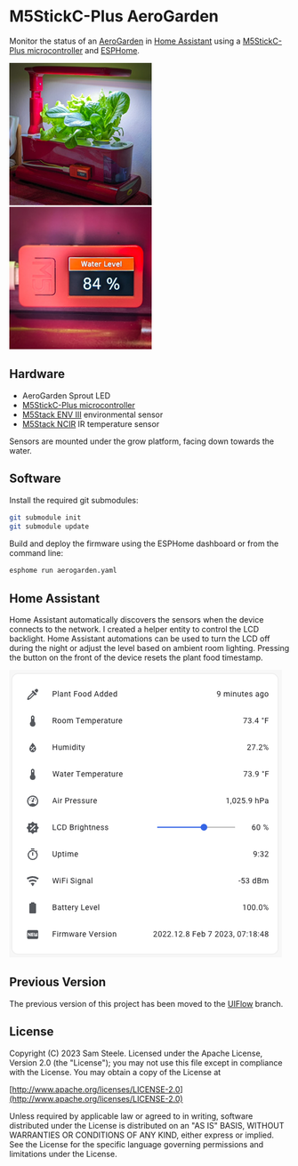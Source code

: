 # M5StickC-Plus AeroGarden

Monitor the status of an [AeroGarden](https://www.aerogarden.com/) in [Home Assistant](http://home-assistant.io/) using a [M5StickC-Plus microcontroller](https://docs.m5stack.com/en/core/m5stickc_plus) and [ESPHome](https://esphome.io).

![AeroGarden](github/aerogarden.jpg)
![M5StickC-Plus](github/m5stickcplus.jpg)

## Hardware

* AeroGarden Sprout LED
* [M5StickC-Plus microcontroller](https://docs.m5stack.com/en/core/m5stickc_plus)
* [M5Stack ENV III](https://docs.m5stack.com/en/unit/envIII) environmental sensor
* [M5Stack NCIR](https://docs.m5stack.com/en/unit/ncir) IR temperature sensor

Sensors are mounted under the grow platform, facing down towards the water.

## Software

Install the required git submodules:

```sh
git submodule init
git submodule update
```

Build and deploy the firmware using the ESPHome dashboard or from the command line:

```sh
esphome run aerogarden.yaml
```

## Home Assistant

Home Assistant automatically discovers the sensors when the device connects to the network.  I created a helper entity to control the LCD backlight.  Home Assistant automations can be used to turn the LCD off during the night or adjust the level based on ambient room lighting. Pressing the button on the front of the device resets the plant food timestamp.

![HomeAssistant](github/homeassistant.png)

## Previous Version

The previous version of this project has been moved to the [UIFlow](https://github.com/c99koder/m5stickc-aerogarden/tree/UIFlow) branch.

## License

Copyright (C) 2023 Sam Steele. Licensed under the Apache License, Version 2.0 (the "License"); you may not use this file except in compliance with the License. You may obtain a copy of the License at

[http://www.apache.org/licenses/LICENSE-2.0](http://www.apache.org/licenses/LICENSE-2.0)

Unless required by applicable law or agreed to in writing, software distributed under the License is distributed on an "AS IS" BASIS, WITHOUT WARRANTIES OR CONDITIONS OF ANY KIND, either express or implied. See the License for the specific language governing permissions and limitations under the License.
